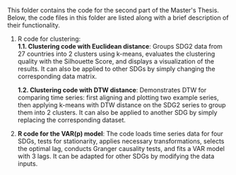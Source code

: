 This folder contains the code for the second part of the Master's Thesis. Below, the code files in this folder are listed along with a brief description of their functionality.
1. R code for clustering:  
   **1.1. Clustering code with Euclidean distance**: Groups SDG2 data from 27 countries into 2 clusters using k-means, evaluates the clustering quality with the Silhouette Score, and displays a visualization of the results. It can also be applied to other SDGs by simply changing the corresponding data matrix.
   
   **1.2. Clustering code with DTW distance**: Demonstrates DTW for comparing time series: first aligning and plotting two example series, then applying k-means with DTW distance on the SDG2 series to group them into 2 clusters. It can also be applied to another SDG by simply replacing the corresponding dataset.
   
3. **R code for the VAR(p) model**: The code loads time series data for four SDGs, tests for stationarity, applies necessary transformations, selects the optimal lag, conducts Granger causality tests, and fits a VAR model with 3 lags. It can be adapted for other SDGs by modifying the data inputs.
